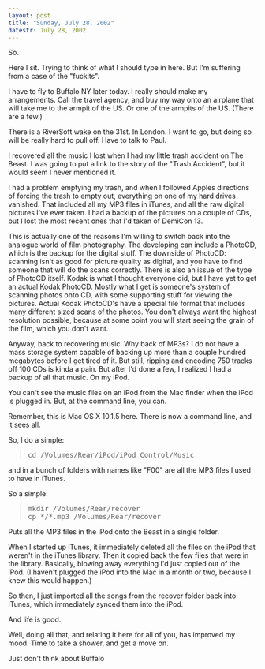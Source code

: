 ```yaml
---
layout: post
title: "Sunday, July 28, 2002"
datestr: July 28, 2002
---
```


So.

Here I sit. Trying to think of what I should type in here. But I'm suffering
from a case of the &quot;fuckits&quot;.

I have to fly to Buffalo NY later today. I really should make my arrangements.
Call the travel agency, and buy my way onto an airplane that will take me to
the armpit of the US. Or one of the armpits of the US. (There are a few.)

There is a RiverSoft wake on the 31st. In London. I want to go, but doing so
will be really hard to pull off. Have to talk to Paul.

I recovered all the music I lost when I had my little trash accident on The
Beast. I was going to put a link to the story of the &quot;Trash Accident&quot;,
but it would seem I never mentioned it.

I had a problem emptying my trash, and when I followed Apples directions of
forcing the trash to empty out, everything on one of my hard drives vanished.
That included all my MP3 files in iTunes, and all the raw digital pictures I've
ever taken. I had a backup of the pictures on a couple of CDs, but I lost the
most recent ones that I'd taken of DemiCon 13.

This is actually one of the reasons I'm willing to switch back into the analogue
world of film photography. The developing can include a PhotoCD, which is the
backup for the digital stuff. The downside of PhotoCD: scanning isn't as good
for picture quality as digital, and you have to find someone that will do the
scans correctly. There is also an issue of the type of PhotoCD itself. Kodak
is what I thought everyone did, but I have yet to get an actual Kodak PhotoCD.
Mostly what I get is someone's system of scanning photos onto CD, with some
supporting stuff for viewing the pictures. Actual Kodak PhotoCD's have a special
file format that includes many different sized scans of the photos. You don't
always want the highest resolution possible, because at some point you will
start seeing the grain of the film, which you don't want.

Anyway, back to recovering music. Why back of MP3s? I do not have a mass storage
system capable of backing up more than a couple hundred megabytes before I get
tired of it. But still, ripping and encoding 750 tracks off 100 CDs is kinda
a pain. But after I'd done a few, I realized I had a backup of all that music.
On my iPod.

You can't see the music files on an iPod from the Mac finder when the iPod
is plugged in. But, at the command line, you can.

Remember, this is Mac OS X 10.1.5 here. There is now a command line, and it
sees all.

So, I do a simple:

<blockquote>
<pre>cd /Volumes/Rear/iPod/iPod_Control/Music</pre>
</blockquote>

and in a bunch of folders with names like &quot;F00&quot; are all the MP3 files
I used to have in iTunes.

So a simple:

<blockquote>
<pre>mkdir /Volumes/Rear/recover
cp */*.mp3 /Volumes/Rear/recover</pre>
</blockquote>

Puts all the MP3 files in the iPod onto the Beast in a single folder.

When I started up iTunes, it immediately deleted all the files on the iPod
that weren't in the iTunes library. Then it copied back the few files that were
in the library. Basically, blowing away everything I'd just copied out of the
iPod. (I haven't plugged the iPod into the Mac in a month or two, because I
knew this would happen.)

So then, I just imported all the songs from the recover folder back into iTunes,
which immediately synced them into the iPod.

And life is good.

Well, doing all that, and relating it here for all of you, has improved my
mood. Time to take a shower, and get a move on.

Just don't think about Buffalo

